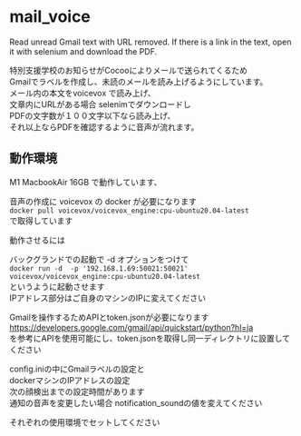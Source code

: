 # mail_voice
Read unread Gmail text with URL removed. If there is a link in the text, open it with selenium and download the PDF.

特別支援学校のお知らせがCocooによりメールで送られてくるため  
Gmailでラベルを作成し、未読のメールを読み上げるようにしています。  
メール内の本文をvoicevox で読み上げ、  
文章内にURLがある場合 selenimでダウンロードし  
PDFの文字数が１００文字以下なら読み上げ、  
それ以上ならPDFを確認するように音声が流れます。

## 動作環境
M1 MacbookAir 16GB で動作しています、  

音声の作成に voicevox の docker が必要になります  
`docker pull voicevox/voicevox_engine:cpu-ubuntu20.04-latest`  
で取得しています

動作させるには

バックグランドでの起動で
-d オプションをつけて  
`docker run -d  -p '192.168.1.69:50021:50021' voicevox/voicevox_engine:cpu-ubuntu20.04-latest`  
というように起動させます  
IPアドレス部分はご自身のマシンのIPに変えてください

Gmailを操作するためAPIとtoken.jsonが必要になります  
https://developers.google.com/gmail/api/quickstart/python?hl=ja  
を参考にAPIを使用可能にし、token.jsonを取得し同一ディレクトリに設置してください  

config.iniの中にGmailラベルの設定と  
dockerマシンのIPアドレスの設定  
次の顔検出までの設定時間があります  
通知の音声を変更したい場合 notification_soundの値を変えてください  

それぞれの使用環境でセットしてください
